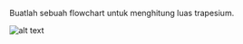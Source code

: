 Buatlah sebuah flowchart untuk menghitung luas trapesium.


![alt text](https://github.com/abdansyakur14002/DE_Abdan-Syakur/blob/main/02.Introduction%20Algorithm/Screenshot/soalno2.jpeg?raw=true)
